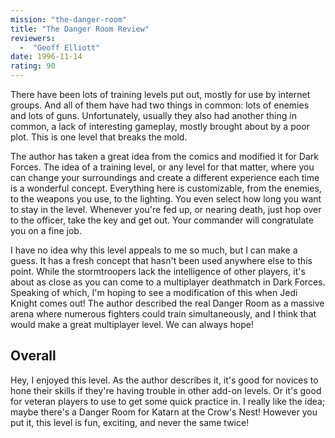 ```yaml
---
mission: "the-danger-room"
title: "The Danger Room Review"
reviewers: 
  -  "Geoff Elliott"
date: 1996-11-14
rating: 90
---
```


There have been lots of training levels put out, mostly for use by internet groups. And all of them have had two things in common: lots of enemies and lots of guns. Unfortunately, usually they also had another thing in common, a lack of interesting gameplay, mostly brought about by a poor plot. This is one level that breaks the mold.

The author has taken a great idea from the comics and modified it for Dark Forces. The idea of a training level, or any level for that matter, where you can change your surroundings and create a different experience each time is a wonderful concept. Everything here is customizable, from the enemies, to the weapons you use, to the lighting. You even select how long you want to stay in the level. Whenever you're fed up, or nearing death, just hop over to the officer, take the key and get out. Your commander will congratulate you on a fine job.

I have no idea why this level appeals to me so much, but I can make a guess. It has a fresh concept that hasn't been used anywhere else to this point. While the stormtroopers lack the intelligence of other players, it's about as close as you can come to a multiplayer deathmatch in Dark Forces. Speaking of which, I'm hoping to see a modification of this when Jedi Knight comes out! The author described the real Danger Room as a massive arena where numerous fighters could train simultaneously, and I think that would make a great multiplayer level. We can always hope!

## Overall

Hey, I enjoyed this level. As the author describes it, it's good for novices to hone their skills if they're having trouble in other add-on levels. Or it's good for veteran players to use to get some quick practice in. I really like the idea; maybe there's a Danger Room for Katarn at the Crow's Nest! However you put it, this level is fun, exciting, and never the same twice!